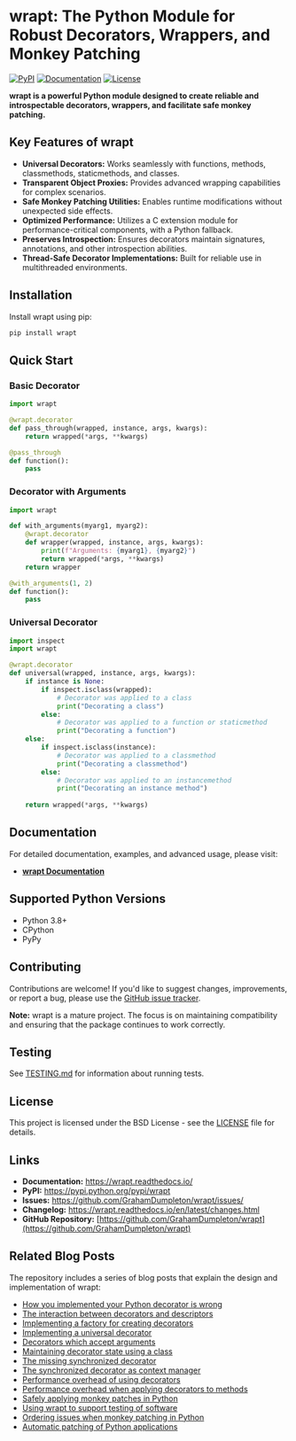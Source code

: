 # wrapt: The Python Module for Robust Decorators, Wrappers, and Monkey Patching

[![PyPI](https://img.shields.io/pypi/v/wrapt.svg?logo=python&cacheSeconds=3600)](https://pypi.python.org/pypi/wrapt)
[![Documentation](https://img.shields.io/badge/docs-wrapt.readthedocs.io-blue.svg)](https://wrapt.readthedocs.io/)
[![License](https://img.shields.io/badge/license-BSD-green.svg)](LICENSE)

**wrapt is a powerful Python module designed to create reliable and introspectable decorators, wrappers, and facilitate safe monkey patching.**

## Key Features of wrapt

*   **Universal Decorators:** Works seamlessly with functions, methods, classmethods, staticmethods, and classes.
*   **Transparent Object Proxies:** Provides advanced wrapping capabilities for complex scenarios.
*   **Safe Monkey Patching Utilities:** Enables runtime modifications without unexpected side effects.
*   **Optimized Performance:** Utilizes a C extension module for performance-critical components, with a Python fallback.
*   **Preserves Introspection:** Ensures decorators maintain signatures, annotations, and other introspection abilities.
*   **Thread-Safe Decorator Implementations:** Built for reliable use in multithreaded environments.

## Installation

Install wrapt using pip:

```bash
pip install wrapt
```

## Quick Start

### Basic Decorator

```python
import wrapt

@wrapt.decorator
def pass_through(wrapped, instance, args, kwargs):
    return wrapped(*args, **kwargs)

@pass_through
def function():
    pass
```

### Decorator with Arguments

```python
import wrapt

def with_arguments(myarg1, myarg2):
    @wrapt.decorator
    def wrapper(wrapped, instance, args, kwargs):
        print(f"Arguments: {myarg1}, {myarg2}")
        return wrapped(*args, **kwargs)
    return wrapper

@with_arguments(1, 2)
def function():
    pass
```

### Universal Decorator

```python
import inspect
import wrapt

@wrapt.decorator
def universal(wrapped, instance, args, kwargs):
    if instance is None:
        if inspect.isclass(wrapped):
            # Decorator was applied to a class
            print("Decorating a class")
        else:
            # Decorator was applied to a function or staticmethod
            print("Decorating a function")
    else:
        if inspect.isclass(instance):
            # Decorator was applied to a classmethod
            print("Decorating a classmethod")
        else:
            # Decorator was applied to an instancemethod
            print("Decorating an instance method")
    
    return wrapped(*args, **kwargs)
```

## Documentation

For detailed documentation, examples, and advanced usage, please visit:

*   **[wrapt Documentation](https://wrapt.readthedocs.io/)**

## Supported Python Versions

*   Python 3.8+
*   CPython
*   PyPy

## Contributing

Contributions are welcome! If you'd like to suggest changes, improvements, or report a bug, please use the [GitHub issue tracker](https://github.com/GrahamDumpleton/wrapt/issues/).

**Note:** wrapt is a mature project. The focus is on maintaining compatibility and ensuring that the package continues to work correctly.

## Testing

See [TESTING.md](TESTING.md) for information about running tests.

## License

This project is licensed under the BSD License - see the [LICENSE](LICENSE) file for details.

## Links

*   **Documentation:** https://wrapt.readthedocs.io/
*   **PyPI:** https://pypi.python.org/pypi/wrapt
*   **Issues:** https://github.com/GrahamDumpleton/wrapt/issues/
*   **Changelog:** https://wrapt.readthedocs.io/en/latest/changes.html
*   **GitHub Repository:** [https://github.com/GrahamDumpleton/wrapt](https://github.com/GrahamDumpleton/wrapt)

## Related Blog Posts

The repository includes a series of blog posts that explain the design and implementation of wrapt:

*   [How you implemented your Python decorator is wrong](blog/01-how-you-implemented-your-python-decorator-is-wrong.md)
*   [The interaction between decorators and descriptors](blog/02-the-interaction-between-decorators-and-descriptors.md)
*   [Implementing a factory for creating decorators](blog/03-implementing-a-factory-for-creating-decorators.md)
*   [Implementing a universal decorator](blog/04-implementing-a-universal-decorator.md)
*   [Decorators which accept arguments](blog/05-decorators-which-accept-arguments.md)
*   [Maintaining decorator state using a class](blog/06-maintaining-decorator-state-using-a-class.md)
*   [The missing synchronized decorator](blog/07-the-missing-synchronized-decorator.md)
*   [The synchronized decorator as context manager](blog/08-the-synchronized-decorator-as-context-manager.md)
*   [Performance overhead of using decorators](blog/09-performance-overhead-of-using-decorators.md)
*   [Performance overhead when applying decorators to methods](blog/10-performance-overhead-when-applying-decorators-to-methods.md)
*   [Safely applying monkey patches in Python](blog/11-safely-applying-monkey-patches-in-python.md)
*   [Using wrapt to support testing of software](blog/12-using-wrapt-to-support-testing-of-software.md)
*   [Ordering issues when monkey patching in Python](blog/13-ordering-issues-when-monkey-patching-in-python.md)
*   [Automatic patching of Python applications](blog/14-automatic-patching-of-python-applications.md)